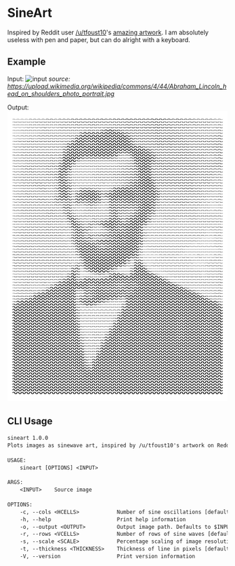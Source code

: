 # SineArt

Inspired by Reddit user [/u/tfoust10](https://www.reddit.com/user/tfoust10)'s [amazing artwork](https://www.reddit.com/r/pics/comments/slh2zg/experimenting_with_new_methods_to_make_single/). I am absolutely useless with pen and paper, but can do alright with a keyboard.


## Example
Input:
![input](https://upload.wikimedia.org/wikipedia/commons/4/44/Abraham_Lincoln_head_on_shoulders_photo_portrait.jpg)
*source: https://upload.wikimedia.org/wikipedia/commons/4/44/Abraham_Lincoln_head_on_shoulders_photo_portrait.jpg*

Output:
![input](./example/lincoln_sine.jpg)

## CLI Usage
```txt
sineart 1.0.0
Plots images as sinewave art, inspired by /u/tfoust10's artwork on Reddit.

USAGE:
    sineart [OPTIONS] <INPUT>

ARGS:
    <INPUT>    Source image

OPTIONS:
    -c, --cols <HCELLS>            Number of sine oscillations [default: 50]
    -h, --help                     Print help information
    -o, --output <OUTPUT>          Output image path. Defaults to $INPUT_sine.jpg
    -r, --rows <VCELLS>            Number of rows of sine waves [default: 50]
    -s, --scale <SCALE>            Percentage scaling of image resolution [default: 100]
    -t, --thickness <THICKNESS>    Thickness of line in pixels [default: 6]
    -V, --version                  Print version information
```
